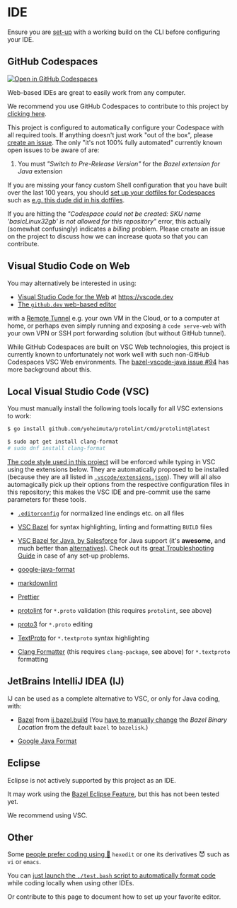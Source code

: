 <!--
    SPDX-License-Identifier: Apache-2.0

    Copyright 2023-2025 The Enola <https://enola.dev> Authors

    Licensed under the Apache License, Version 2.0 (the "License");
    you may not use this file except in compliance with the License.
    You may obtain a copy of the License at

        https://www.apache.org/licenses/LICENSE-2.0

    Unless required by applicable law or agreed to in writing, software
    distributed under the License is distributed on an "AS IS" BASIS,
    WITHOUT WARRANTIES OR CONDITIONS OF ANY KIND, either express or implied.
    See the License for the specific language governing permissions and
    limitations under the License.
-->

# IDE

Ensure you are [set-up](setup.md) with a working build on the CLI before configuring your IDE.

## GitHub Codespaces

[![Open in GitHub Codespaces](https://github.com/codespaces/badge.svg)](https://codespaces.new/enola-dev/enola?quickstart=1)

Web-based IDEs are great to easily work from any computer.

We recommend you use GitHub Codespaces to contribute to this project by [clicking here](https://codespaces.new/enola-dev/enola?quickstart=1).

This project is configured to automatically configure your Codespace with all required tools. If anything doesn't just work "out of the box", please [create an issue](https://github.com/enola-dev/enola/issues). The only "it's not 100% fully automated" currently known open issues to be aware of are:

1. You must _"Switch to Pre-Release Version"_ for the _Bazel extension for Java_ extension

If you are missing your fancy custom Shell configuration that you have built over the last 100 years,
you should [set up your dotfiles for Codespaces](https://docs.github.com/en/codespaces/setting-your-user-preferences/personalizing-github-codespaces-for-your-account#dotfiles)
such as [e.g. this dude did in his dotfiles](https://github.com/vorburger/vorburger-dotfiles-bin-etc#github-codespaces).

If you are hitting the _"Codespace could not be created: SKU name 'basicLinux32gb' is not allowed for this repository"_
error, this actually (somewhat confusingly) indicates a _billing_ problem. Please create an issue on the project to
discuss how we can increase quota so that you can contribute.

## Visual Studio Code on Web

You may alternatively be interested in using:

* [Visual Studio Code for the Web](https://code.visualstudio.com/docs/editor/vscode-web) at <https://vscode.dev>
* [The `github.dev` web-based editor](https://docs.github.com/en/codespaces/the-githubdev-web-based-editor)

with a [Remote Tunnel](https://code.visualstudio.com/docs/editor/vscode-web#_use-your-own-compute-with-remote-tunnels)
e.g. your own VM in the Cloud, or to a computer at home, or perhaps even simply running and exposing a `code serve-web`
with your own VPN or SSH port forwarding solution (but without GitHub tunnel).

While GitHub Codespaces are built on VSC Web technologies, this project is currently known
to unfortunately not work well with such non-GitHub Codespaces VSC Web environments.
The [bazel-vscode-java issue #94](https://github.com/salesforce/bazel-vscode-java/issues/94) has more background about this.

## Local Visual Studio Code (VSC)

You must manually install the following tools locally for all VSC extensions to work:

```bash
$ go install github.com/yoheimuta/protolint/cmd/protolint@latest

$ sudo apt get install clang-format
# sudo dnf install clang-format
```

[The code style used in this project](style.md) will be enforced while typing in VSC using the extensions below. They are automatically proposed to be installed (because they are all listed in [`.vscode/extensions.json`](https://github.com/enola-dev/enola/blob/main/.vscode/extensions.json)). They will all also automagically pick up their options from the respective configuration files in this repository; this makes the VSC IDE and pre-commit use the same parameters for these tools.

* [`.editorconfig`](https://marketplace.visualstudio.com/items?itemName=EditorConfig.EditorConfig) for normalized line endings etc. on all files

* [VSC Bazel](https://marketplace.visualstudio.com/items?itemName=BazelBuild.vscode-bazel) for syntax highlighting, linting and formatting `BUILD` files

* [VSC Bazel for Java, by Salesforce](https://marketplace.visualstudio.com/items?itemName=sfdc.bazel-vscode-java) for Java support (it's **awesome,** and much better than [alternatives](https://github.com/vorburger/LearningBazel/blob/85aee3c956cbb84c8cd7d4f317be8ac36b62bad8/ToDo.md)). Check out its [great Troubleshooting Guide](https://github.com/salesforce/bazel-vscode-java/blob/main/docs/troubleshoot.md) in case of any set-up problems.

* [google-java-format](https://marketplace.visualstudio.com/items?itemName=JoseVSeb.google-java-format-for-vs-code)

* [markdownlint](https://marketplace.visualstudio.com/items?itemName=DavidAnson.vscode-markdownlint)

* [Prettier](https://marketplace.visualstudio.com/items?itemName=esbenp.prettier-vscode)

* [protolint](https://marketplace.visualstudio.com/items?itemName=Plex.vscode-protolint) for `*.proto` validation (this requires `protolint`, see above)

* [proto3](https://marketplace.visualstudio.com/items?itemName=zxh404.vscode-proto3) for `*.proto` editing

* [TextProto](https://marketplace.visualstudio.com/items?itemName=thejustinwalsh.textproto-grammer) for `*.textproto` syntax highlighting

* [Clang Formatter](https://marketplace.visualstudio.com/items?itemName=Seaube.clangformat) (this requires `clang-package`, see above) for `*.textproto` formatting

## JetBrains IntelliJ IDEA (IJ)

IJ can be used as a complete alternative to VSC, or only for Java coding, with:

* [Bazel](https://plugins.jetbrains.com/plugin/8609-bazel-for-intellij) from [ij.bazel.build](https://ij.bazel.build)
  (You [have to manually change](https://github.com/bazelbuild/intellij/issues/4693) the
  _Bazel Binary Location_ from the default `bazel` to `bazelisk`.)

* [Google Java Format](https://plugins.jetbrains.com/plugin/8527-google-java-format)

## Eclipse

Eclipse is not actively supported by this project as an IDE.

It may work using the [Bazel Eclipse Feature](https://github.com/salesforce/bazel-eclipse/blob/main/docs/bef/README.md), but this has not been tested yet.

We recommend using VSC.

## Other

Some [people prefer coding using 🙊](https://en.wikipedia.org/wiki/Editor_war) `hexedit` or one its derivatives 😈 such as `vi` or `emacs`.

You can [just launch the `./test.bash` script to automatically format code](style.md) while coding locally when using other IDEs.

Or contribute to this page to document how to set up your favorite editor.

